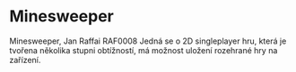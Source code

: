 # Minesweeper

Minesweeper, Jan Raffai RAF0008
Jedná se o 2D singleplayer hru, která je tvořena několika stupni obtížností, má možnost uložení rozehrané hry na zařízení. 
